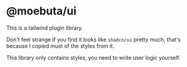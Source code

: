# @moebuta/ui

This is a tailwind plugin library.

Don't feel strange if you find it looks like `shadcn/ui` pretty much, that's because I copied must of the styles from it.

This library only contains styles, you need to write user logic yourself.

